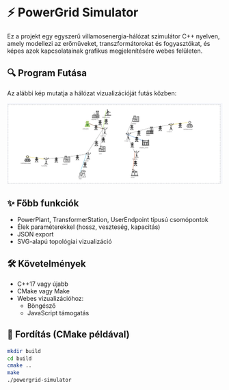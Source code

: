 # ⚡ PowerGrid Simulator

Ez a projekt egy egyszerű villamosenergia-hálózat szimulátor C++ nyelven, amely modellezi az erőműveket, transzformátorokat és fogyasztókat, és képes azok kapcsolatainak grafikus megjelenítésére webes felületen.

## 🔍 Program Futása

Az alábbi kép mutatja a hálózat vizualizációját futás közben:

![Hálózat vizualizáció](images/demo.jpg)

## ✨ Főbb funkciók

- PowerPlant, TransformerStation, UserEndpoint típusú csomópontok
- Élek paraméterekkel (hossz, veszteség, kapacitás)
- JSON export
- SVG-alapú topológiai vizualizáció

## 🛠️ Követelmények

- C++17 vagy újabb
- CMake vagy Make
- Webes vizualizációhoz:
  - Böngésző
  - JavaScript támogatás

## 🔧 Fordítás (CMake példával)

```bash
mkdir build
cd build
cmake ..
make
./powergrid-simulator
